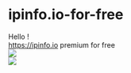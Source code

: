 # ipinfo.io-for-free


Hello !<br>https://ipinfo.io premium for free<br>![](https://i.imgur.com/icY6KIf.gif)<br>![](https://transfer.sh/nWaRoB/devenv_zJfFeROZW2_HA.png)
